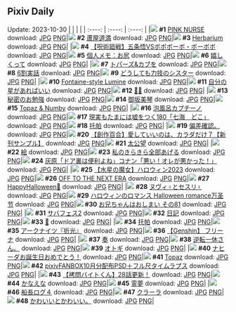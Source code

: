 ## Pixiv Daily
Update: 2023-10-30
|      |      |      |
| :----: | :----: | :----: |
|![](https://pixiv.microyu.workers.dev/c/240x480/img-master/img/2023/10/28/02/49/40/112904280_p0_master1200.jpg) **#1** [PINK NURSE](https://www.pixiv.net/artworks/112904280) download: [JPG](https://pixiv.microyu.workers.dev/img-original/img/2023/10/28/02/49/40/112904280_p0.jpg) [PNG](https://pixiv.microyu.workers.dev/img-original/img/2023/10/28/02/49/40/112904280_p0.png)|![](https://pixiv.microyu.workers.dev/c/240x480/img-master/img/2023/10/28/00/00/21/112900342_p0_master1200.jpg) **#2** [蘆屋道満](https://www.pixiv.net/artworks/112900342) download: [JPG](https://pixiv.microyu.workers.dev/img-original/img/2023/10/28/00/00/21/112900342_p0.jpg) [PNG](https://pixiv.microyu.workers.dev/img-original/img/2023/10/28/00/00/21/112900342_p0.png)|![](https://pixiv.microyu.workers.dev/c/240x480/img-master/img/2023/10/28/00/00/36/112900405_p0_master1200.jpg) **#3** [Herbarium](https://www.pixiv.net/artworks/112900405) download: [JPG](https://pixiv.microyu.workers.dev/img-original/img/2023/10/28/00/00/36/112900405_p0.jpg) [PNG](https://pixiv.microyu.workers.dev/img-original/img/2023/10/28/00/00/36/112900405_p0.png)|
|![](https://pixiv.microyu.workers.dev/c/240x480/img-master/img/2023/10/28/11/00/06/112910573_p0_master1200.jpg) **#4** [【呪術廻戦】五条悟VSボボボーボ・ボーボボ](https://www.pixiv.net/artworks/112910573) download: [JPG](https://pixiv.microyu.workers.dev/img-original/img/2023/10/28/11/00/06/112910573_p0.jpg) [PNG](https://pixiv.microyu.workers.dev/img-original/img/2023/10/28/11/00/06/112910573_p0.png)|![](https://pixiv.microyu.workers.dev/c/240x480/img-master/img/2023/10/28/07/00/03/112907120_p0_master1200.jpg) **#5** [個人メモ：お尻](https://www.pixiv.net/artworks/112907120) download: [JPG](https://pixiv.microyu.workers.dev/img-original/img/2023/10/28/07/00/03/112907120_p0.jpg) [PNG](https://pixiv.microyu.workers.dev/img-original/img/2023/10/28/07/00/03/112907120_p0.png)|![](https://pixiv.microyu.workers.dev/c/240x480/img-master/img/2023/10/28/21/05/45/112923633_p0_master1200.jpg) **#6** [嬉しくって](https://www.pixiv.net/artworks/112923633) download: [JPG](https://pixiv.microyu.workers.dev/img-original/img/2023/10/28/21/05/45/112923633_p0.jpg) [PNG](https://pixiv.microyu.workers.dev/img-original/img/2023/10/28/21/05/45/112923633_p0.png)|
|![](https://pixiv.microyu.workers.dev/c/240x480/img-master/img/2023/10/28/00/56/01/112902214_p0_master1200.jpg) **#7** [トパーズ&カブを](https://www.pixiv.net/artworks/112902214) download: [JPG](https://pixiv.microyu.workers.dev/img-original/img/2023/10/28/00/56/01/112902214_p0.jpg) [PNG](https://pixiv.microyu.workers.dev/img-original/img/2023/10/28/00/56/01/112902214_p0.png)|![](https://pixiv.microyu.workers.dev/c/240x480/img-master/img/2023/10/29/00/01/09/112929418_p0_master1200.jpg) **#8** [6割実話](https://www.pixiv.net/artworks/112929418) download: [JPG](https://pixiv.microyu.workers.dev/img-original/img/2023/10/29/00/01/09/112929418_p0.jpg) [PNG](https://pixiv.microyu.workers.dev/img-original/img/2023/10/29/00/01/09/112929418_p0.png)|![](https://pixiv.microyu.workers.dev/c/240x480/img-master/img/2023/10/28/18/05/17/112918689_p0_master1200.jpg) **#9** [どうしても力技のシスター](https://www.pixiv.net/artworks/112918689) download: [JPG](https://pixiv.microyu.workers.dev/img-original/img/2023/10/28/18/05/17/112918689_p0.jpg) [PNG](https://pixiv.microyu.workers.dev/img-original/img/2023/10/28/18/05/17/112918689_p0.png)|
|![](https://pixiv.microyu.workers.dev/c/240x480/img-master/img/2023/10/28/10/06/47/112909758_p0_master1200.jpg) **#10** [Fontaine-style Lumine](https://www.pixiv.net/artworks/112909758) download: [JPG](https://pixiv.microyu.workers.dev/img-original/img/2023/10/28/10/06/47/112909758_p0.jpg) [PNG](https://pixiv.microyu.workers.dev/img-original/img/2023/10/28/10/06/47/112909758_p0.png)|![](https://pixiv.microyu.workers.dev/c/240x480/img-master/img/2023/10/28/07/30/01/112907497_p0_master1200.jpg) **#11** [自分の星があればいい](https://www.pixiv.net/artworks/112907497) download: [JPG](https://pixiv.microyu.workers.dev/img-original/img/2023/10/28/07/30/01/112907497_p0.jpg) [PNG](https://pixiv.microyu.workers.dev/img-original/img/2023/10/28/07/30/01/112907497_p0.png)|![](https://pixiv.microyu.workers.dev/c/240x480/img-master/img/2023/10/28/00/00/15/112900318_p0_master1200.jpg) **#12** [💛🤎](https://www.pixiv.net/artworks/112900318) download: [JPG](https://pixiv.microyu.workers.dev/img-original/img/2023/10/28/00/00/15/112900318_p0.jpg) [PNG](https://pixiv.microyu.workers.dev/img-original/img/2023/10/28/00/00/15/112900318_p0.png)|
|![](https://pixiv.microyu.workers.dev/c/240x480/img-master/img/2023/10/28/00/00/00/112900222_p0_master1200.jpg) **#13** [秘密のお勉強](https://www.pixiv.net/artworks/112900222) download: [JPG](https://pixiv.microyu.workers.dev/img-original/img/2023/10/28/00/00/00/112900222_p0.jpg) [PNG](https://pixiv.microyu.workers.dev/img-original/img/2023/10/28/00/00/00/112900222_p0.png)|![](https://pixiv.microyu.workers.dev/c/240x480/img-master/img/2023/10/28/00/07/29/112900852_p0_master1200.jpg) **#14** [御坂美琴](https://www.pixiv.net/artworks/112900852) download: [JPG](https://pixiv.microyu.workers.dev/img-original/img/2023/10/28/00/07/29/112900852_p0.jpg) [PNG](https://pixiv.microyu.workers.dev/img-original/img/2023/10/28/00/07/29/112900852_p0.png)|![](https://pixiv.microyu.workers.dev/c/240x480/img-master/img/2023/10/29/02/17/51/112931886_p0_master1200.jpg) **#15** [Topaz & Numby](https://www.pixiv.net/artworks/112931886) download: [JPG](https://pixiv.microyu.workers.dev/img-original/img/2023/10/29/02/17/51/112931886_p0.jpg) [PNG](https://pixiv.microyu.workers.dev/img-original/img/2023/10/29/02/17/51/112931886_p0.png)|
|![](https://pixiv.microyu.workers.dev/c/240x480/img-master/img/2023/10/28/20/30/00/112922446_p0_master1200.jpg) **#16** [泡風呂カプチーノ](https://www.pixiv.net/artworks/112922446) download: [JPG](https://pixiv.microyu.workers.dev/img-original/img/2023/10/28/20/30/00/112922446_p0.jpg) [PNG](https://pixiv.microyu.workers.dev/img-original/img/2023/10/28/20/30/00/112922446_p0.png)|![](https://pixiv.microyu.workers.dev/c/240x480/img-master/img/2023/10/29/18/00/07/112948809_p0_master1200.jpg) **#17** [現実もたまには嘘をつく180「七海　どこ」](https://www.pixiv.net/artworks/112948809) download: [JPG](https://pixiv.microyu.workers.dev/img-original/img/2023/10/29/18/00/07/112948809_p0.jpg) [PNG](https://pixiv.microyu.workers.dev/img-original/img/2023/10/29/18/00/07/112948809_p0.png)|![](https://pixiv.microyu.workers.dev/c/240x480/img-master/img/2023/10/28/13/15/58/112912960_p0_master1200.jpg) **#18** [托帕](https://www.pixiv.net/artworks/112912960) download: [JPG](https://pixiv.microyu.workers.dev/img-original/img/2023/10/28/13/15/58/112912960_p0.jpg) [PNG](https://pixiv.microyu.workers.dev/img-original/img/2023/10/28/13/15/58/112912960_p0.png)|
|![](https://pixiv.microyu.workers.dev/c/240x480/img-master/img/2023/10/28/21/38/56/112922906_p0_master1200.jpg) **#19** [偏差確認。](https://www.pixiv.net/artworks/112922906) download: [JPG](https://pixiv.microyu.workers.dev/img-original/img/2023/10/28/21/38/56/112922906_p0.jpg) [PNG](https://pixiv.microyu.workers.dev/img-original/img/2023/10/28/21/38/56/112922906_p0.png)|![](https://pixiv.microyu.workers.dev/c/240x480/img-master/img/2023/10/29/00/02/32/112929559_p0_master1200.jpg) **#20** [【創作百合】愛していいのは、カラダだけ７【新刊サンプル】](https://www.pixiv.net/artworks/112929559) download: [JPG](https://pixiv.microyu.workers.dev/img-original/img/2023/10/29/00/02/32/112929559_p0.jpg) [PNG](https://pixiv.microyu.workers.dev/img-original/img/2023/10/29/00/02/32/112929559_p0.png)|![](https://pixiv.microyu.workers.dev/c/240x480/img-master/img/2023/10/29/21/54/35/112956332_p0_master1200.jpg) **#21** [太公望](https://www.pixiv.net/artworks/112956332) download: [JPG](https://pixiv.microyu.workers.dev/img-original/img/2023/10/29/21/54/35/112956332_p0.jpg) [PNG](https://pixiv.microyu.workers.dev/img-original/img/2023/10/29/21/54/35/112956332_p0.png)|
|![](https://pixiv.microyu.workers.dev/c/240x480/img-master/img/2023/10/28/21/11/53/112923824_p0_master1200.jpg) **#22** [絵](https://www.pixiv.net/artworks/112923824) download: [JPG](https://pixiv.microyu.workers.dev/img-original/img/2023/10/28/21/11/53/112923824_p0.jpg) [PNG](https://pixiv.microyu.workers.dev/img-original/img/2023/10/28/21/11/53/112923824_p0.png)|![](https://pixiv.microyu.workers.dev/c/240x480/img-master/img/2023/10/29/00/00/32/112929295_p0_master1200.jpg) **#23** [私のきらきら全部あげる](https://www.pixiv.net/artworks/112929295) download: [JPG](https://pixiv.microyu.workers.dev/img-original/img/2023/10/29/00/00/32/112929295_p0.jpg) [PNG](https://pixiv.microyu.workers.dev/img-original/img/2023/10/29/00/00/32/112929295_p0.png)|![](https://pixiv.microyu.workers.dev/c/240x480/img-master/img/2023/10/28/12/00/18/112911620_p0_master1200.jpg) **#24** [灰原「ドア裏は便利よね」コナン「悪い！オレが悪かった！」](https://www.pixiv.net/artworks/112911620) download: [JPG](https://pixiv.microyu.workers.dev/img-original/img/2023/10/28/12/00/18/112911620_p0.jpg) [PNG](https://pixiv.microyu.workers.dev/img-original/img/2023/10/28/12/00/18/112911620_p0.png)|
|![](https://pixiv.microyu.workers.dev/c/240x480/img-master/img/2023/10/29/16/18/51/112946278_p0_master1200.jpg) **#25** [【水星の魔女】ハロウィン2023](https://www.pixiv.net/artworks/112946278) download: [JPG](https://pixiv.microyu.workers.dev/img-original/img/2023/10/29/16/18/51/112946278_p0.jpg) [PNG](https://pixiv.microyu.workers.dev/img-original/img/2023/10/29/16/18/51/112946278_p0.png)|![](https://pixiv.microyu.workers.dev/c/240x480/img-master/img/2023/10/28/05/54/54/112906377_p0_master1200.jpg) **#26** [OFF TO THE NEXT ERA](https://www.pixiv.net/artworks/112906377) download: [JPG](https://pixiv.microyu.workers.dev/img-original/img/2023/10/28/05/54/54/112906377_p0.jpg) [PNG](https://pixiv.microyu.workers.dev/img-original/img/2023/10/28/05/54/54/112906377_p0.png)|![](https://pixiv.microyu.workers.dev/c/240x480/img-master/img/2023/10/28/20/53/59/112923156_p0_master1200.jpg) **#27** [HappyHalloween🎃](https://www.pixiv.net/artworks/112923156) download: [JPG](https://pixiv.microyu.workers.dev/img-original/img/2023/10/28/20/53/59/112923156_p0.jpg) [PNG](https://pixiv.microyu.workers.dev/img-original/img/2023/10/28/20/53/59/112923156_p0.png)|
|![](https://pixiv.microyu.workers.dev/c/240x480/img-master/img/2023/10/29/01/38/28/112932159_p0_master1200.jpg) **#28** [ヌヴィ♀とセスリ♀](https://www.pixiv.net/artworks/112932159) download: [JPG](https://pixiv.microyu.workers.dev/img-original/img/2023/10/29/01/38/28/112932159_p0.jpg) [PNG](https://pixiv.microyu.workers.dev/img-original/img/2023/10/29/01/38/28/112932159_p0.png)|![](https://pixiv.microyu.workers.dev/c/240x480/img-master/img/2023/10/28/04/57/08/112905785_p0_master1200.jpg) **#29** [ハロウィンのロマンス Halloween romance万圣节](https://www.pixiv.net/artworks/112905785) download: [JPG](https://pixiv.microyu.workers.dev/img-original/img/2023/10/28/04/57/08/112905785_p0.jpg) [PNG](https://pixiv.microyu.workers.dev/img-original/img/2023/10/28/04/57/08/112905785_p0.png)|![](https://pixiv.microyu.workers.dev/c/240x480/img-master/img/2023/10/28/12/35/30/112912266_p0_master1200.jpg) **#30** [お兄ちゃんはおしまい その81](https://www.pixiv.net/artworks/112912266) download: [JPG](https://pixiv.microyu.workers.dev/img-original/img/2023/10/28/12/35/30/112912266_p0.jpg) [PNG](https://pixiv.microyu.workers.dev/img-original/img/2023/10/28/12/35/30/112912266_p0.png)|
|![](https://pixiv.microyu.workers.dev/c/240x480/img-master/img/2023/10/28/00/03/57/112900726_p0_master1200.jpg) **#31** [サバフェス2](https://www.pixiv.net/artworks/112900726) download: [JPG](https://pixiv.microyu.workers.dev/img-original/img/2023/10/28/00/03/57/112900726_p0.jpg) [PNG](https://pixiv.microyu.workers.dev/img-original/img/2023/10/28/00/03/57/112900726_p0.png)|![](https://pixiv.microyu.workers.dev/c/240x480/img-master/img/2023/10/28/11/47/06/112911317_p0_master1200.jpg) **#32** [日記](https://www.pixiv.net/artworks/112911317) download: [JPG](https://pixiv.microyu.workers.dev/img-original/img/2023/10/28/11/47/06/112911317_p0.jpg) [PNG](https://pixiv.microyu.workers.dev/img-original/img/2023/10/28/11/47/06/112911317_p0.png)|![](https://pixiv.microyu.workers.dev/c/240x480/img-master/img/2023/10/29/11/05/06/112939796_p0_master1200.jpg) **#33** [👑](https://www.pixiv.net/artworks/112939796) download: [JPG](https://pixiv.microyu.workers.dev/img-original/img/2023/10/29/11/05/06/112939796_p0.jpg) [PNG](https://pixiv.microyu.workers.dev/img-original/img/2023/10/29/11/05/06/112939796_p0.png)|
|![](https://pixiv.microyu.workers.dev/c/240x480/img-master/img/2023/10/28/19/37/13/112920950_p0_master1200.jpg) **#34** [托帕](https://www.pixiv.net/artworks/112920950) download: [JPG](https://pixiv.microyu.workers.dev/img-original/img/2023/10/28/19/37/13/112920950_p0.jpg) [PNG](https://pixiv.microyu.workers.dev/img-original/img/2023/10/28/19/37/13/112920950_p0.png)|![](https://pixiv.microyu.workers.dev/c/240x480/img-master/img/2023/10/28/21/33/35/112924508_p0_master1200.jpg) **#35** [アークナイツ『折光』](https://www.pixiv.net/artworks/112924508) download: [JPG](https://pixiv.microyu.workers.dev/img-original/img/2023/10/28/21/33/35/112924508_p0.jpg) [PNG](https://pixiv.microyu.workers.dev/img-original/img/2023/10/28/21/33/35/112924508_p0.png)|![](https://pixiv.microyu.workers.dev/c/240x480/img-master/img/2023/10/28/09/00/02/112908731_p0_master1200.jpg) **#36** [【Genshin】 フリーナ](https://www.pixiv.net/artworks/112908731) download: [JPG](https://pixiv.microyu.workers.dev/img-original/img/2023/10/28/09/00/02/112908731_p0.jpg) [PNG](https://pixiv.microyu.workers.dev/img-original/img/2023/10/28/09/00/02/112908731_p0.png)|
|![](https://pixiv.microyu.workers.dev/c/240x480/img-master/img/2023/10/29/06/45/57/112936067_p0_master1200.jpg) **#37** [奏](https://www.pixiv.net/artworks/112936067) download: [JPG](https://pixiv.microyu.workers.dev/img-original/img/2023/10/29/06/45/57/112936067_p0.jpg) [PNG](https://pixiv.microyu.workers.dev/img-original/img/2023/10/29/06/45/57/112936067_p0.png)|![](https://pixiv.microyu.workers.dev/c/240x480/img-master/img/2023/10/28/08/52/47/112908606_p0_master1200.jpg) **#38** [逆転一休さん。](https://www.pixiv.net/artworks/112908606) download: [JPG](https://pixiv.microyu.workers.dev/img-original/img/2023/10/28/08/52/47/112908606_p0.jpg) [PNG](https://pixiv.microyu.workers.dev/img-original/img/2023/10/28/08/52/47/112908606_p0.png)|![](https://pixiv.microyu.workers.dev/c/240x480/img-master/img/2023/10/28/09/20/36/112909029_p0_master1200.jpg) **#39** [オトギ](https://www.pixiv.net/artworks/112909029) download: [JPG](https://pixiv.microyu.workers.dev/img-original/img/2023/10/28/09/20/36/112909029_p0.jpg) [PNG](https://pixiv.microyu.workers.dev/img-original/img/2023/10/28/09/20/36/112909029_p0.png)|
|![](https://pixiv.microyu.workers.dev/c/240x480/img-master/img/2023/10/28/00/00/12/112900294_p0_master1200.jpg) **#40** [ナヒーダお誕生日おめでとう！](https://www.pixiv.net/artworks/112900294) download: [JPG](https://pixiv.microyu.workers.dev/img-original/img/2023/10/28/00/00/12/112900294_p0.jpg) [PNG](https://pixiv.microyu.workers.dev/img-original/img/2023/10/28/00/00/12/112900294_p0.png)|![](https://pixiv.microyu.workers.dev/c/240x480/img-master/img/2023/10/28/20/00/02/112921521_p0_master1200.jpg) **#41** [Topaz](https://www.pixiv.net/artworks/112921521) download: [JPG](https://pixiv.microyu.workers.dev/img-original/img/2023/10/28/20/00/02/112921521_p0.jpg) [PNG](https://pixiv.microyu.workers.dev/img-original/img/2023/10/28/20/00/02/112921521_p0.png)|![](https://pixiv.microyu.workers.dev/c/240x480/img-master/img/2023/10/29/22/36/01/112957887_p0_master1200.jpg) **#42** [pixivFANBOX10月分配布PSD＋フル尺タイムラプス](https://www.pixiv.net/artworks/112957887) download: [JPG](https://pixiv.microyu.workers.dev/img-original/img/2023/10/29/22/36/01/112957887_p0.jpg) [PNG](https://pixiv.microyu.workers.dev/img-original/img/2023/10/29/22/36/01/112957887_p0.png)|
|![](https://pixiv.microyu.workers.dev/c/240x480/img-master/img/2023/10/29/12/00/34/112940898_p0_master1200.jpg) **#43** [【拷問バイトくん】28話更新！](https://www.pixiv.net/artworks/112940898) download: [JPG](https://pixiv.microyu.workers.dev/img-original/img/2023/10/29/12/00/34/112940898_p0.jpg) [PNG](https://pixiv.microyu.workers.dev/img-original/img/2023/10/29/12/00/34/112940898_p0.png)|![](https://pixiv.microyu.workers.dev/c/240x480/img-master/img/2023/10/29/06/30/02/112935924_p0_master1200.jpg) **#44** [かなえな](https://www.pixiv.net/artworks/112935924) download: [JPG](https://pixiv.microyu.workers.dev/img-original/img/2023/10/29/06/30/02/112935924_p0.jpg) [PNG](https://pixiv.microyu.workers.dev/img-original/img/2023/10/29/06/30/02/112935924_p0.png)|![](https://pixiv.microyu.workers.dev/c/240x480/img-master/img/2023/10/28/00/13/34/112901061_p0_master1200.jpg) **#45** [霊夢](https://www.pixiv.net/artworks/112901061) download: [JPG](https://pixiv.microyu.workers.dev/img-original/img/2023/10/28/00/13/34/112901061_p0.jpg) [PNG](https://pixiv.microyu.workers.dev/img-original/img/2023/10/28/00/13/34/112901061_p0.png)|
|![](https://pixiv.microyu.workers.dev/c/240x480/img-master/img/2023/10/29/01/02/13/112931338_p0_master1200.jpg) **#46** [船長ログ４](https://www.pixiv.net/artworks/112931338) download: [JPG](https://pixiv.microyu.workers.dev/img-original/img/2023/10/29/01/02/13/112931338_p0.jpg) [PNG](https://pixiv.microyu.workers.dev/img-original/img/2023/10/29/01/02/13/112931338_p0.png)|![](https://pixiv.microyu.workers.dev/c/240x480/img-master/img/2023/10/28/02/21/40/112903871_p0_master1200.jpg) **#47** [クラーラ](https://www.pixiv.net/artworks/112903871) download: [JPG](https://pixiv.microyu.workers.dev/img-original/img/2023/10/28/02/21/40/112903871_p0.jpg) [PNG](https://pixiv.microyu.workers.dev/img-original/img/2023/10/28/02/21/40/112903871_p0.png)|![](https://pixiv.microyu.workers.dev/c/240x480/img-master/img/2023/10/29/08/18/17/112937185_p0_master1200.jpg) **#48** [かわいいとかわいい。](https://www.pixiv.net/artworks/112937185) download: [JPG](https://pixiv.microyu.workers.dev/img-original/img/2023/10/29/08/18/17/112937185_p0.jpg) [PNG](https://pixiv.microyu.workers.dev/img-original/img/2023/10/29/08/18/17/112937185_p0.png)|
